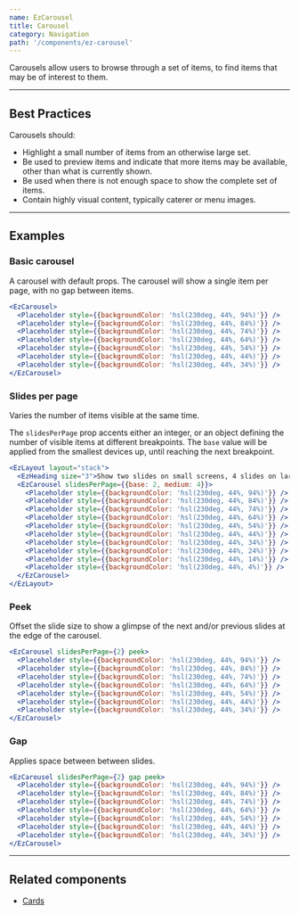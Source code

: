 ```yaml
---
name: EzCarousel
title: Carousel
category: Navigation
path: '/components/ez-carousel'
---
```


Carousels allow users to browse through a set of items, to find items that may be of interest to them.

---

## Best Practices

Carousels should:

- Highlight a small number of items from an otherwise large set.
- Be used to preview items and indicate that more items may be available, other than what is currently shown.
- Be used when there is not enough space to show the complete set of items.
- Contain highly visual content, typically caterer or menu images.

---

## Examples

### Basic carousel

A carousel with default props. The carousel will show a single item per page, with no gap between items.

```jsx
<EzCarousel>
  <Placeholder style={{backgroundColor: 'hsl(230deg, 44%, 94%)'}} />
  <Placeholder style={{backgroundColor: 'hsl(230deg, 44%, 84%)'}} />
  <Placeholder style={{backgroundColor: 'hsl(230deg, 44%, 74%)'}} />
  <Placeholder style={{backgroundColor: 'hsl(230deg, 44%, 64%)'}} />
  <Placeholder style={{backgroundColor: 'hsl(230deg, 44%, 54%)'}} />
  <Placeholder style={{backgroundColor: 'hsl(230deg, 44%, 44%)'}} />
  <Placeholder style={{backgroundColor: 'hsl(230deg, 44%, 34%)'}} />
</EzCarousel>
```

### Slides per page

Varies the number of items visible at the same time.

The `slidesPerPage` prop accents either an integer, or an object defining the number of visible items at different breakpoints. The `base` value will be applied from the smallest devices up, until reaching the next breakpoint.

```jsx
<EzLayout layout="stack">
  <EzHeading size="3">Show two slides on small screens, 4 slides on larger screens</EzHeading>
  <EzCarousel slidesPerPage={{base: 2, medium: 4}}>
    <Placeholder style={{backgroundColor: 'hsl(230deg, 44%, 94%)'}} />
    <Placeholder style={{backgroundColor: 'hsl(230deg, 44%, 84%)'}} />
    <Placeholder style={{backgroundColor: 'hsl(230deg, 44%, 74%)'}} />
    <Placeholder style={{backgroundColor: 'hsl(230deg, 44%, 64%)'}} />
    <Placeholder style={{backgroundColor: 'hsl(230deg, 44%, 54%)'}} />
    <Placeholder style={{backgroundColor: 'hsl(230deg, 44%, 44%)'}} />
    <Placeholder style={{backgroundColor: 'hsl(230deg, 44%, 34%)'}} />
    <Placeholder style={{backgroundColor: 'hsl(230deg, 44%, 24%)'}} />
    <Placeholder style={{backgroundColor: 'hsl(230deg, 44%, 14%)'}} />
    <Placeholder style={{backgroundColor: 'hsl(230deg, 44%, 4%)'}} />
  </EzCarousel>
</EzLayout>
```

### Peek

Offset the slide size to show a glimpse of the next and/or previous slides at the edge of the carousel.

```jsx
<EzCarousel slidesPerPage={2} peek>
  <Placeholder style={{backgroundColor: 'hsl(230deg, 44%, 94%)'}} />
  <Placeholder style={{backgroundColor: 'hsl(230deg, 44%, 84%)'}} />
  <Placeholder style={{backgroundColor: 'hsl(230deg, 44%, 74%)'}} />
  <Placeholder style={{backgroundColor: 'hsl(230deg, 44%, 64%)'}} />
  <Placeholder style={{backgroundColor: 'hsl(230deg, 44%, 54%)'}} />
  <Placeholder style={{backgroundColor: 'hsl(230deg, 44%, 44%)'}} />
  <Placeholder style={{backgroundColor: 'hsl(230deg, 44%, 34%)'}} />
</EzCarousel>
```

### Gap

Applies space between between slides.

```jsx
<EzCarousel slidesPerPage={2} gap peek>
  <Placeholder style={{backgroundColor: 'hsl(230deg, 44%, 94%)'}} />
  <Placeholder style={{backgroundColor: 'hsl(230deg, 44%, 84%)'}} />
  <Placeholder style={{backgroundColor: 'hsl(230deg, 44%, 74%)'}} />
  <Placeholder style={{backgroundColor: 'hsl(230deg, 44%, 64%)'}} />
  <Placeholder style={{backgroundColor: 'hsl(230deg, 44%, 54%)'}} />
  <Placeholder style={{backgroundColor: 'hsl(230deg, 44%, 44%)'}} />
  <Placeholder style={{backgroundColor: 'hsl(230deg, 44%, 34%)'}} />
</EzCarousel>
```

---

## Related components

- [Cards](/components/ez-card)
